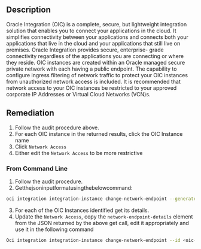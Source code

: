 ## Description

Oracle Integration (OIC) is a complete, secure, but lightweight integration solution that enables you to connect your applications in the cloud. It simplifies connectivity between your applications and connects both your applications that live in the cloud and your applications that still live on premises. Oracle Integration provides secure, enterprise- grade connectivity regardless of the applications you are connecting or where they reside. OIC instances are created within an Oracle managed secure private network with each having a public endpoint. The capability to configure ingress filtering of network traffic to protect your OIC instances from unauthorized network access is included. It is recommended that network access to your OIC instances be restricted to your approved corporate IP Addresses or Virtual Cloud Networks (VCN)s.

## Remediation

1. Follow the audit procedure above.
2. For each OIC instance in the returned results, click the OIC Instance name
3. Click `Network Access`
4. Either edit the `Network Access` to be more restrictive

### From Command Line

1. Follow the audit procedure.
2. Getthejsoninputformatusingthebelowcommand:

```bash
oci integration integration-instance change-network-endpoint --generate- param-json-input
```

3. For each of the OIC Instances identified get its details.
4. Update the `Network Access`, copy the `network-endpoint-details` element from the JSON returned by the above get call, edit it appropriately and use it in the following command

```bash
Oci integration integration-instance change-network-endpoint --id <oic- instance-id> --from-json '<network endpoints JSON>'
```
